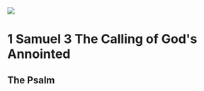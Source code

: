 <img class="intro-right" src="/images/art-david.jpg">

# 1 Samuel 3 The Calling of God's Annointed

## The Psalm

